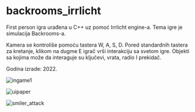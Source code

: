 # backrooms_irrlicht

First person igra urađena u C++ uz pomoć Irrlicht engine-a. 
Tema igre je simulacija Backrooms-a.

Kamera se kontroliše pomoću tastera W, A, S, D. 
Pored standardnih tastera za kretanje, klikom na dugme E igrač vrši interakciju sa svetom igre. 
Objekti sa kojima može da interaguje su ključevi, vrata, radio I prekidač.

Godina izrade: 2022.

![ingame1](https://user-images.githubusercontent.com/71758728/226133566-c0631af9-123e-4dcf-9b85-43671dc8864d.jpg)

![uipaper](https://user-images.githubusercontent.com/71758728/226133569-74cdf19c-ed31-4e82-a203-3b8970534acc.jpg)

![smiler_attack](https://user-images.githubusercontent.com/71758728/226133572-1232cde0-1afa-4d46-a7f8-8c91ea478e1e.jpg)
